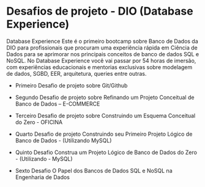 # Desafios de projeto - DIO (Database Experience)

Database Experience
Este é o primeiro bootcamp sobre Banco de Dados da DIO para profissionais que procuram uma experiência rápida em Ciência de Dados para se aprimorar nos principais conceitos de banco de dados SQL e NoSQL. No Database Experience você vai passar por 54 horas de imersão, com experiências educacionais e mentorias exclusivas sobre modelagem de dados, SGBD, EER, arquitetura, queries entre outras.

- Primeiro Desafio de projeto sobre Git/Github 

- Segundo Desafio de projeto sobre Refinando um Projeto Conceitual de Banco de Dados – E-COMMERCE

- Terceiro Desafio de projeto sobre Construindo um Esquema Conceitual do Zero - OFICINA 

- Quarto Desafio de projeto Construindo seu Primeiro Projeto Lógico de Banco de Dados - (Utilizando MySQL)

- Quinto Desafio Construa um Projeto Lógico de Banco de Dados do Zero - (Utilizando - MySQL)

- Sexto Desafio O Papel dos Bancos de Dados SQL e NoSQL na Engenharia de Dados
